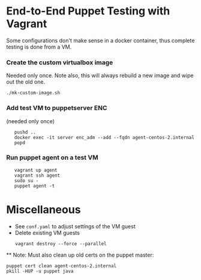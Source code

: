 # End-to-End Puppet Testing with Vagrant
Some configurations don't make sense in a docker container, thus complete testing is
done from a VM.


### Create the custom virtualbox image
Needed only once. Note also, this will always rebuild a new image and wipe out the old one.
```shell
./mk-custom-image.sh
```

### Add test VM to puppetserver ENC
(needed only once)
```shell
   pushd ..
   docker exec -it server enc_adm --add --fqdn agent-centos-2.internal
   popd
```

### Run puppet agent on a test VM
```shell
   vagrant up agent
   vagrant ssh agent
   sudo su -
   puppet agent -t
```

# Miscellaneous
* See `conf.yaml` to adjust settings of the VM guest
* Delete existing VM guests
  ```shell
  vagrant destroy --force --parallel
  ```
** Note: Must also clean up old certs on the puppet master:
   ```shell
   puppet cert clean agent-centos-2.internal
   pkill -HUP -u puppet java
   ```
